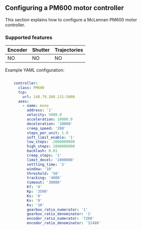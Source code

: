 ## Configuring a PM600 motor controller

This section explains how to configure a McLennan PM600 motor controller.

### Supported features

Encoder | Shutter | Trajectories
------- | ------- | ------------
NO	| NO      | NO  

Example YAML configuration:

```yaml

    controller:
      class: PM600
      tcp:
        url: 148.79.208.131:5000
      axes:
        - name: mono
          address: '1'
          velocity: 5000.0
          acceleration: 10000.0
          deceleration: '10000'
          creep_speed: '200'
          steps_per_unit: 1.0
          soft_limit_enable: '1'
          low_steps: -2000000000
          high_steps: 2000000000
          backlash: 0.01
          creep_steps: '1'
          limit_decel: '2000000'
          settling_time: '2'
          window: '10'
          threshold: '50'
          tracking: '4000'
          timeout: '30000'
          Kf: '0'
          Kp: '3500'
          Ks: '0'
          Kv: '0'
          Kx: '10'
          gearbox_ratio_numerator: '1'
          gearbox_ratio_denominator: '1'
          encoder_ratio_numerator: '7200'
          encoder_ratio_denominator: '31488'
```
